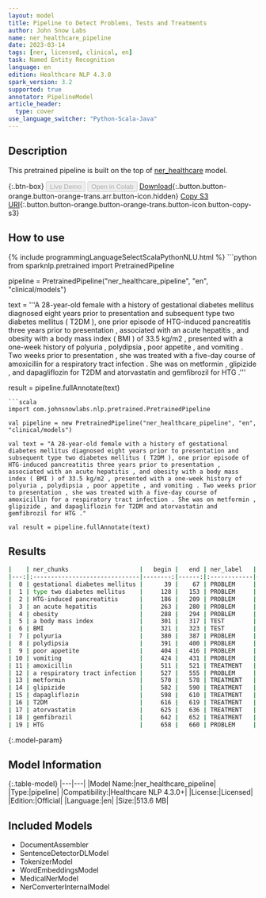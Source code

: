 ```yaml
---
layout: model
title: Pipeline to Detect Problems, Tests and Treatments
author: John Snow Labs
name: ner_healthcare_pipeline
date: 2023-03-14
tags: [ner, licensed, clinical, en]
task: Named Entity Recognition
language: en
edition: Healthcare NLP 4.3.0
spark_version: 3.2
supported: true
annotator: PipelineModel
article_header:
  type: cover
use_language_switcher: "Python-Scala-Java"
---
```


## Description

This pretrained pipeline is built on the top of [ner_healthcare](https://nlp.johnsnowlabs.com/2021/04/21/ner_healthcare_en.html) model.

{:.btn-box}
<button class="button button-orange" disabled>Live Demo</button>
<button class="button button-orange" disabled>Open in Colab</button>
[Download](https://s3.amazonaws.com/auxdata.johnsnowlabs.com/clinical/models/ner_healthcare_pipeline_en_4.3.0_3.2_1678824932575.zip){:.button.button-orange.button-orange-trans.arr.button-icon.hidden}
[Copy S3 URI](s3://auxdata.johnsnowlabs.com/clinical/models/ner_healthcare_pipeline_en_4.3.0_3.2_1678824932575.zip){:.button.button-orange.button-orange-trans.button-icon.button-copy-s3}

## How to use



<div class="tabs-box" markdown="1">
{% include programmingLanguageSelectScalaPythonNLU.html %}
```python
from sparknlp.pretrained import PretrainedPipeline

pipeline = PretrainedPipeline("ner_healthcare_pipeline", "en", "clinical/models")

text = '''A 28-year-old female with a history of gestational diabetes mellitus diagnosed eight years prior to presentation and subsequent type two diabetes mellitus ( T2DM ), one prior episode of HTG-induced pancreatitis three years prior to presentation , associated with an acute hepatitis , and obesity with a body mass index ( BMI ) of 33.5 kg/m2 , presented with a one-week history of polyuria , polydipsia , poor appetite , and vomiting . Two weeks prior to presentation , she was treated with a five-day course of amoxicillin for a respiratory tract infection . She was on metformin , glipizide , and dapagliflozin for T2DM and atorvastatin and gemfibrozil for HTG .'''

result = pipeline.fullAnnotate(text)
```
```scala
import com.johnsnowlabs.nlp.pretrained.PretrainedPipeline

val pipeline = new PretrainedPipeline("ner_healthcare_pipeline", "en", "clinical/models")

val text = "A 28-year-old female with a history of gestational diabetes mellitus diagnosed eight years prior to presentation and subsequent type two diabetes mellitus ( T2DM ), one prior episode of HTG-induced pancreatitis three years prior to presentation , associated with an acute hepatitis , and obesity with a body mass index ( BMI ) of 33.5 kg/m2 , presented with a one-week history of polyuria , polydipsia , poor appetite , and vomiting . Two weeks prior to presentation , she was treated with a five-day course of amoxicillin for a respiratory tract infection . She was on metformin , glipizide , and dapagliflozin for T2DM and atorvastatin and gemfibrozil for HTG ."

val result = pipeline.fullAnnotate(text)
```
</div>

## Results

```bash
|    | ner_chunks                    |   begin |   end | ner_label   |   confidence |
|---:|:------------------------------|--------:|------:|:------------|-------------:|
|  0 | gestational diabetes mellitus |      39 |    67 | PROBLEM     |     0.938233 |
|  1 | type two diabetes mellitus    |     128 |   153 | PROBLEM     |     0.762925 |
|  2 | HTG-induced pancreatitis      |     186 |   209 | PROBLEM     |     0.9742   |
|  3 | an acute hepatitis            |     263 |   280 | PROBLEM     |     0.915067 |
|  4 | obesity                       |     288 |   294 | PROBLEM     |     0.9926   |
|  5 | a body mass index             |     301 |   317 | TEST        |     0.721175 |
|  6 | BMI                           |     321 |   323 | TEST        |     0.4466   |
|  7 | polyuria                      |     380 |   387 | PROBLEM     |     0.9987   |
|  8 | polydipsia                    |     391 |   400 | PROBLEM     |     0.9993   |
|  9 | poor appetite                 |     404 |   416 | PROBLEM     |     0.96315  |
| 10 | vomiting                      |     424 |   431 | PROBLEM     |     0.9588   |
| 11 | amoxicillin                   |     511 |   521 | TREATMENT   |     0.6453   |
| 12 | a respiratory tract infection |     527 |   555 | PROBLEM     |     0.867    |
| 13 | metformin                     |     570 |   578 | TREATMENT   |     0.9989   |
| 14 | glipizide                     |     582 |   590 | TREATMENT   |     0.9997   |
| 15 | dapagliflozin                 |     598 |   610 | TREATMENT   |     0.9996   |
| 16 | T2DM                          |     616 |   619 | TREATMENT   |     0.9662   |
| 17 | atorvastatin                  |     625 |   636 | TREATMENT   |     0.9993   |
| 18 | gemfibrozil                   |     642 |   652 | TREATMENT   |     0.9997   |
| 19 | HTG                           |     658 |   660 | PROBLEM     |     0.9927   |
```

{:.model-param}
## Model Information

{:.table-model}
|---|---|
|Model Name:|ner_healthcare_pipeline|
|Type:|pipeline|
|Compatibility:|Healthcare NLP 4.3.0+|
|License:|Licensed|
|Edition:|Official|
|Language:|en|
|Size:|513.6 MB|

## Included Models

- DocumentAssembler
- SentenceDetectorDLModel
- TokenizerModel
- WordEmbeddingsModel
- MedicalNerModel
- NerConverterInternalModel